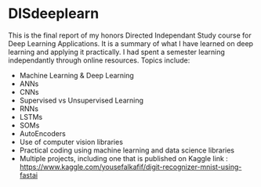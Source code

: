 # DISdeeplearn
This is the final report of my honors Directed Independant Study course for Deep Learning Applications. It is a summary of what I have learned on deep learning and applying it practically. I had spent a semester learning independantly through online resources. Topics include:
- Machine Learning & Deep Learning
- ANNs
- CNNs
- Supervised vs Unsupervised Learning
- RNNs
- LSTMs
- SOMs
- AutoEncoders
- Use of computer vision libraries
- Practical coding using machine learning and data science libraries
- Multiple projects, including one that is published on Kaggle link : https://www.kaggle.com/yousefalkafif/digit-recognizer-mnist-using-fastai

